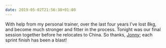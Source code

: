 ```yaml
---
date: 2019-05-02T21:56:38+01:00
---
```

With help from my personal trainer, over the last four years I’ve lost 8kg, and become much stronger and fitter in the process. Tonight was our final session together before he relocates to China. So thanks, [Jonny](https://www.facebook.com/Jonny-Brooke-PT-481883008658420/); each sprint finish has been a blast!

